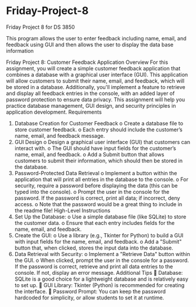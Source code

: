 # Friday-Project-8
Friday Project 8 for DS 3850

This program allows the user to enter feedback including name, email, and feedback using GUI and then allows the user to display the data base information

Friday Project 8: Customer Feedback
Application
Overview
For this assignment, you will create a simple customer feedback application
that combines a database with a graphical user interface (GUI). This
application will allow customers to submit their name, email, and feedback,
which will be stored in a database. Additionally, you'll implement a feature to
retrieve and display all feedback entries in the console, with an added layer
of password protection to ensure data privacy. This assignment will help you
practice database management, GUI design, and security principles in
application development.
Requirements
1. Database Creation for Customer Feedback
o Create a database file to store customer feedback.
o Each entry should include the customer’s name, email, and
feedback message.
2. GUI Design
o Design a graphical user interface (GUI) that customers can
interact with.
o The GUI should have input fields for the customer’s name, email,
and feedback.
o Add a Submit button that allows customers to submit their
information, which should then be stored in the database.
3. Password-Protected Data Retrieval
o Implement a button within the application that will print all
entries in the database to the console.
o For security, require a password before displaying the data (this
can be typed into the console).
o Prompt the user in the console for the password. If the password
is correct, print all data; if incorrect, deny access.
o Note that the password would be a great thing to include in the
readme file!
High-Level Instructions
1. Set Up the Database:
o Use a simple database file (like SQLite) to store the customer
data.
o Ensure that each entry includes fields for the name, email, and
feedback.
2. Create the GUI:
o Use a library (e.g., Tkinter for Python) to build a GUI with input
fields for the name, email, and feedback.
o Add a "Submit" button that, when clicked, stores the input data
into the database.
3. Data Retrieval with Security:
o Implement a "Retrieve Data" button within the GUI.
o When clicked, prompt the user in the console for a password. If
the password is correct, retrieve and print all data entries to the
console. If not, display an error message.
Additional Tips
 Database: SQLite is a good choice for a lightweight database and is
relatively easy to set up.
 GUI Library: Tkinter (Python) is recommended for creating the
interface.
 Password Prompt: You can keep the password hardcoded for
simplicity, or allow students to set it at runtime.